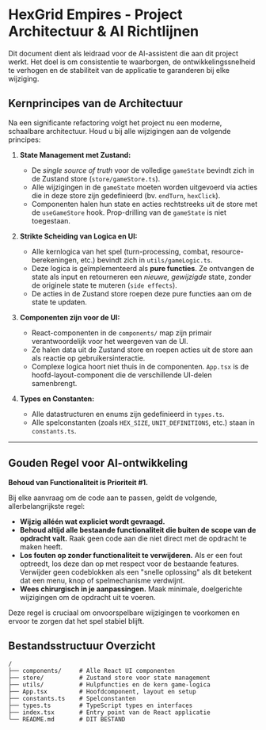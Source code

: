 # HexGrid Empires - Project Architectuur & AI Richtlijnen

Dit document dient als leidraad voor de AI-assistent die aan dit project werkt. Het doel is om consistentie te waarborgen, de ontwikkelingssnelheid te verhogen en de stabiliteit van de applicatie te garanderen bij elke wijziging.

## Kernprincipes van de Architectuur

Na een significante refactoring volgt het project nu een moderne, schaalbare architectuur. Houd u bij alle wijzigingen aan de volgende principes:

1.  **State Management met Zustand:**
    *   De *single source of truth* voor de volledige `gameState` bevindt zich in de Zustand store (`store/gameStore.ts`).
    *   Alle wijzigingen in de `gameState` moeten worden uitgevoerd via acties die in deze store zijn gedefinieerd (bv. `endTurn`, `hexClick`).
    *   Componenten halen hun state en acties rechtstreeks uit de store met de `useGameStore` hook. Prop-drilling van de `gameState` is niet toegestaan.

2.  **Strikte Scheiding van Logica en UI:**
    *   Alle kernlogica van het spel (turn-processing, combat, resource-berekeningen, etc.) bevindt zich in `utils/gameLogic.ts`.
    *   Deze logica is geïmplementeerd als **pure functies**. Ze ontvangen de state als input en retourneren een *nieuwe, gewijzigde* state, zonder de originele state te muteren (`side effects`).
    *   De acties in de Zustand store roepen deze pure functies aan om de state te updaten.

3.  **Componenten zijn voor de UI:**
    *   React-componenten in de `components/` map zijn primair verantwoordelijk voor het weergeven van de UI.
    *   Ze halen data uit de Zustand store en roepen acties uit de store aan als reactie op gebruikersinteractie.
    *   Complexe logica hoort niet thuis in de componenten. `App.tsx` is de hoofd-layout-component die de verschillende UI-delen samenbrengt.

4.  **Types en Constanten:**
    *   Alle datastructuren en enums zijn gedefinieerd in `types.ts`.
    *   Alle spelconstanten (zoals `HEX_SIZE`, `UNIT_DEFINITIONS`, etc.) staan in `constants.ts`.

---

## Gouden Regel voor AI-ontwikkeling

**Behoud van Functionaliteit is Prioriteit #1.**

Bij elke aanvraag om de code aan te passen, geldt de volgende, allerbelangrijkste regel:

*   **Wijzig alléén wat expliciet wordt gevraagd.**
*   **Behoud altijd alle bestaande functionaliteit die buiten de scope van de opdracht valt.** Raak geen code aan die niet direct met de opdracht te maken heeft.
*   **Los fouten op zonder functionaliteit te verwijderen.** Als er een fout optreedt, los deze dan op met respect voor de bestaande features. Verwijder geen codeblokken als een "snelle oplossing" als dit betekent dat een menu, knop of spelmechanisme verdwijnt.
*   **Wees chirurgisch in je aanpassingen.** Maak minimale, doelgerichte wijzigingen om de opdracht uit te voeren.

Deze regel is cruciaal om onvoorspelbare wijzigingen te voorkomen en ervoor te zorgen dat het spel stabiel blijft.

## Bestandsstructuur Overzicht

```
/
├── components/     # Alle React UI componenten
├── store/          # Zustand store voor state management
├── utils/          # Hulpfuncties en de kern game-logica
├── App.tsx         # Hoofdcomponent, layout en setup
├── constants.ts    # Spelconstanten
├── types.ts        # TypeScript types en interfaces
├── index.tsx       # Entry point van de React applicatie
└── README.md       # DIT BESTAND
```
